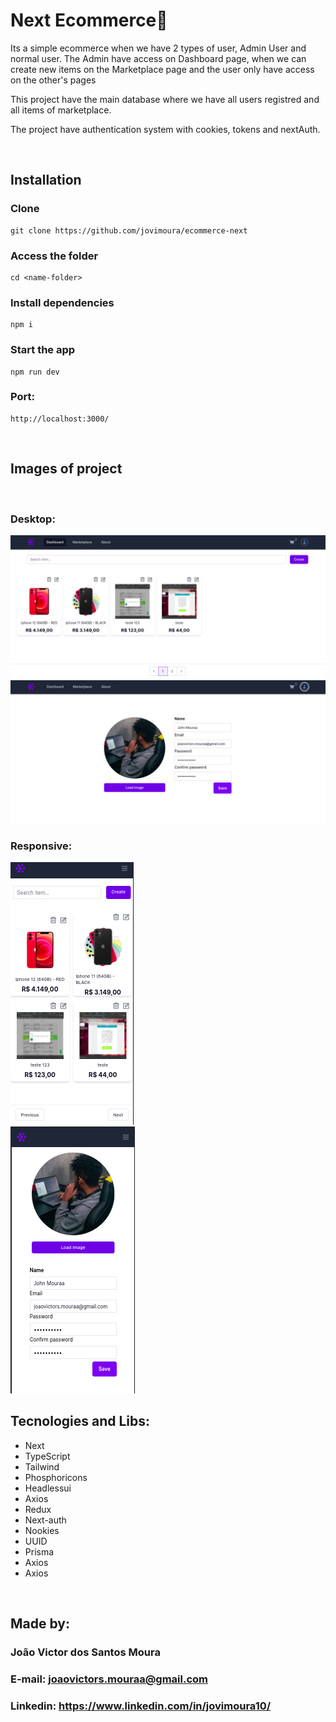 # Next Ecommerce🚀

<p>
  Its a simple ecommerce when we have 2 types of user, Admin User and normal user. The Admin have access on Dashboard page, when we can create new items on the Marketplace page and the user only have access on the other's pages
</p>

<p>
  This project have the main database where we have all users registred and all items of marketplace.
</p>

<p>
  The project have authentication system with cookies, tokens and nextAuth.
</p>

<br />

## Installation

### Clone

```
git clone https://github.com/jovimoura/ecommerce-next
```

### Access the folder

```
cd <name-folder>
```

### Install dependencies

```
npm i
```

### Start the app

```
npm run dev
```

### Port:

```
http://localhost:3000/
```

<br />

## Images of project

<br />

### Desktop:

<img style="width: auto; height: auto" src="./public/dash-page.png">

<br >

<img src='./public/profile-page.png' style='width: auto; height: auto'>

### Responsive: 

<img style="width: auto; height: auto" src="./public/dash-page-responsive.png">

<br >

<img src='./public/profile-page-responsive.png' style='width: auto; height: auto'>

<br />

## Tecnologies and Libs:

<ul>
    <li>Next</li>
    <li>TypeScript</li>
    <li>Tailwind</li>
    <li>Phosphoricons</li>
    <li>Headlessui</li>
    <li>Axios</li>
    <li>Redux</li>
    <li>Next-auth</li>
    <li>Nookies</li>
    <li>UUID</li>
    <li>Prisma</li>
    <li>Axios</li>
    <li>Axios</li>
</ul>

<br />

## Made by:

### João Victor dos Santos Moura

### E-mail: joaovictors.mouraa@gmail.com

### Linkedin: https://www.linkedin.com/in/jovimoura10/
